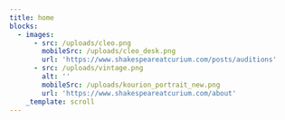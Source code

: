 ```yaml
---
title: home
blocks:
  - images:
      - src: /uploads/cleo.png
        mobileSrc: /uploads/cleo_desk.png
        url: 'https://www.shakespeareatcurium.com/posts/auditions'
      - src: /uploads/vintage.png
        alt: ''
        mobileSrc: /uploads/kourion_portrait_new.png
        url: 'https://www.shakespeareatcurium.com/about'
    _template: scroll
---
```


